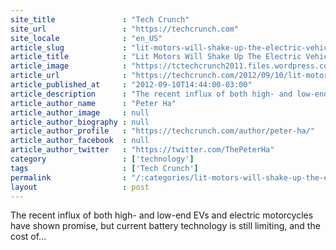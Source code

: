 ```yaml
---
site_title               : "Tech Crunch"
site_url                 : "https://techcrunch.com"
site_locale              : "en_US"
article_slug             : "lit-motors-will-shake-up-the-electric-vehicle-market-with-its-two-wheeled-untippable-c-1"
article_title            : "Lit Motors Will Shake Up The Electric Vehicle Market With Its Two-Wheeled, Untippable C-1"
article_image            : "https://tctechcrunch2011.files.wordpress.com/2012/09/logo-thinner-tighter-border.jpg?w=764&h=400&crop=1"
article_url              : "https://techcrunch.com/2012/09/10/lit-motors-will-shake-up-the-electric-vehicle-market-with-its-two-wheeled-untippable-c-1/"
article_published_at     : "2012-09-10T14:44:00-03:00"
article_description      : "The recent influx of both high- and low-end EVs and electric motorcycles have shown promise, but current battery technology is still limiting, and the cost of..."
article_author_name      : "Peter Ha"
article_author_image     : null
article_author_biography : null
article_author_profile   : "https://techcrunch.com/author/peter-ha/"
article_author_facebook  : null
article_author_twitter   : "https://twitter.com/ThePeterHa"
category                 : ['technology']
tags                     : ['Tech Crunch']
permalink                : "/:categories/lit-motors-will-shake-up-the-electric-vehicle-market-with-its-two-wheeled-untippable-c-1/"
layout                   : post
---
```


The recent influx of both high- and low-end EVs and electric motorcycles have shown promise, but current battery technology is still limiting, and the cost of...
